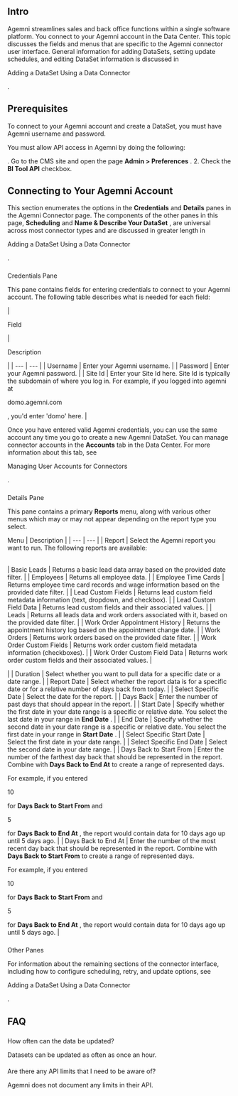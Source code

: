 

Intro
-------

Agemni streamlines sales and back office functions within a single software platform. You connect to your Agemni account in the Data Center. This topic discusses the fields and menus that are specific to the Agemni connector user interface. General information for adding DataSets, setting update schedules, and editing DataSet information is discussed in

Adding a DataSet Using a Data Connector

.


 Prerequisites
---------------

To connect to your Agemni account and create a DataSet, you must have Agemni username and password.


 You must allow API access in Agemni by doing the following:

. Go to the CMS site and open the page
 **Admin > Preferences**
 .
2. Check the
 **BI Tool API**
 checkbox.

Connecting to Your Agemni Account
-----------------------------------


 This section enumerates the options in the
 **Credentials**
 and
 **Details**
 panes in the Agemni Connector page. The components of the other panes in this page,
 **Scheduling**
 and
 **Name & Describe Your DataSet**
 , are universal across most connector types and are discussed in greater length in

Adding a DataSet Using a Data Connector

.


###

Credentials Pane


 This pane contains fields for entering credentials to connect to your Agemni account. The following table describes what is needed for each field:


|

Field

|

Description

|
| --- | --- |
|
 Username
  |
 Enter your Agemni username.
  |
|
 Password
  |
 Enter your Agemni password.
  |
|
 Site Id
  |
 Enter your Site Id here. Site Id is typically the subdomain of where you log in. For example, if you logged into agemni at

domo.agemni.com

, you'd enter 'domo' here.
  |


 Once you have entered valid Agemni credentials, you can use the same account any time you go to create a new Agemni DataSet. You can manage connector accounts in the
 **Accounts**
 tab in the Data Center. For more information about this tab, see

Managing User Accounts for Connectors

.


###
 Details Pane

This pane contains a primary
 **Reports**
 menu, along with various other menus which may or may not appear depending on the report type you select.


 Menu
  |
 Description
  |
| --- | --- |
|
 Report
  |
 Select the Agemni report you want to run. The following reports are available:


|  |  |
| --- | --- |
|
 Basic Leads
  |
 Returns a basic lead data array based on the provided date filter.
  |
|
 Employees
  |
 Returns all employee data.
  |
|
 Employee Time Cards
  |
 Returns employee time card records and wage information based on the provided date filter.
  |
|
 Lead Custom Fields
  |
 Returns lead custom field metadata information (text, dropdown, and checkbox).
  |
|
 Lead Custom Field Data
  |
 Returns lead custom fields and their associated values.
  |
|
 Leads
  |
 Returns all leads data and work orders associated with it, based on the provided date filter.
  |
|
 Work Order Appointment History
  |
 Returns the appointment history log based on the appointment change date.
  |
|
 Work Orders
  |
 Returns work orders based on the provided date filter.
  |
|
 Work Order Custom Fields
  |
 Returns work order custom field metadata information (checkboxes).
  |
|
 Work Order Custom Field Data
  |
 Returns work order custom fields and their associated values.
  |

|
|
 Duration
  |
 Select whether you want to pull data for a specific date or a date range.
  |
|
 Report Date
  |
 Select whether the report data is for a specific date or for a relative number of days back from today.
  |
|
 Select Specific Date
  |
 Select the date for the report.
  |
|
 Days Back
  |
 Enter the number of past days that should appear in the report.
  |
|
 Start Date
  |
 Specify whether the first date in your date range is a specific or relative date. You select the last date in your range in
 **End Date**
 .
  |
|
 End Date
  |
 Specify whether the second date in your date range is a specific or relative date. You select the first date in your range in
 **Start Date**
 .
  |
|
 Select Specific Start Date
  |
 Select the first date in your date range.
  |
|
 Select Specific End Date
  |
 Select the second date in your date range.
  |
|
 Days Back to Start From
  |
 Enter the number of the farthest day back that should be represented in the report. Combine with
 **Days Back to End At**
 to create a range of represented days.


 For example, if you entered

10

for
 **Days Back to Start From**
 and

5

for
 **Days Back to End At**
 , the report would contain data for 10 days ago up until 5 days ago.
  |
|
 Days Back to End At
  |
 Enter the number of the most recent day back that should be represented in the report. Combine with
 **Days Back to Start From**
 to create a range of represented days.


 For example, if you entered

10

for
 **Days Back to Start From**
 and

5

for
 **Days Back to End At**
 , the report would contain data for 10 days ago up until 5 days ago.
  |


###
 Other Panes

For information about the remaining sections of the connector interface, including how to configure scheduling, retry, and update options, see

Adding a DataSet Using a Data Connector

.


 FAQ
-----


#####
 How often can the data be updated?

Datasets can be updated as often as once an hour.

####
 Are there any API limits that I need to be aware of?

Agemni does not document any limits in their API.


